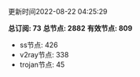 更新时间2022-08-22 04:25:29

**总订阅: 73**
**总节点: 2882**
**有效节点: 809**
- ss节点: 426
- v2ray节点: 338
- trojan节点: 45
